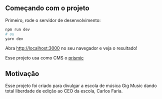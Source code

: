## Começando com o projeto

Primeiro, rode o servidor de desenvolvimento:

```bash
npm run dev
# ou
yarn dev
```

Abra [http://localhost:3000](http://localhost:3000) no seu navegador e veja o resultado!

Esse projeto usa como CMS o [prismic](https://prismic.io/)

## Motivação
Esse projeto foi criado para divulgar a escola de música Gig Music
dando total liberdade de edição ao CEO da escola, Carlos Faria.
